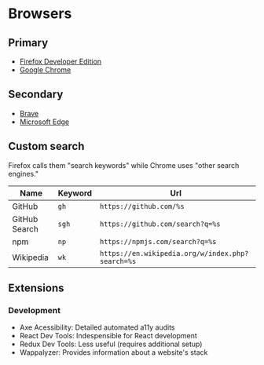 # Browsers

## Primary
- [Firefox Developer Edition](https://www.mozilla.org/en-US/firefox/developer/)
- [Google Chrome](https://www.google.com/chrome/)

## Secondary
- [Brave](https://brave.com/download/)
- [Microsoft Edge](https://www.microsoft.com/en-us/edge)

## Custom search

Firefox calls them "search keywords" while Chrome uses "other search engines."

Name | Keyword | Url
---|---|---
GitHub|`gh`|`https://github.com/%s`
GitHub Search|`sgh`|`https://github.com/search?q=%s`
npm|`np`|`https://npmjs.com/search?q=%s`
Wikipedia|`wk`|`https://en.wikipedia.org/w/index.php?search=%s`

## Extensions
### Development
- Axe Acessibility: Detailed automated a11y audits
- React Dev Tools: Indespensible for React development
- Redux Dev Tools: Less useful (requires additional setup)
- Wappalyzer: Provides information about a website's stack
